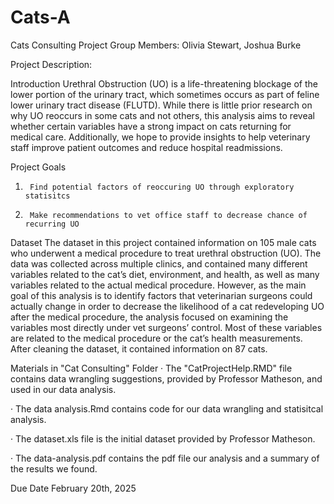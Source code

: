 # Cats-A
Cats Consulting Project
Group Members: Olivia Stewart, Joshua Burke

Project Description:

Introduction
Urethral Obstruction (UO) is a life-threatening blockage of the lower portion of the urinary tract, which sometimes occurs as part of feline lower urinary tract disease (FLUTD). While there is little prior research on why UO reoccurs in some cats and not others, this analysis aims to reveal whether certain variables have a strong impact on cats returning for medical care. Additionally, we hope to provide insights to help veterinary staff improve patient outcomes and reduce hospital readmissions.


Project Goals
1.      Find potential factors of reoccuring UO through exploratory statisitcs

2.      Make recommendations to vet office staff to decrease chance of recurring UO

Dataset
The dataset in this project contained information on 105 male cats who underwent a medical procedure to treat urethral obstruction (UO). The data was collected across multiple clinics, and contained many different variables related to the cat’s diet, environment, and health, as well as many variables related to the actual medical procedure. However, as the main goal of this analysis is to identify factors that veterinarian surgeons could actually change in order to decrease the likelihood of a cat redeveloping UO after the medical procedure, the analysis focused on examining the variables most directly under vet surgeons’ control. Most of these variables are related to the medical procedure or the cat’s health measurements. After cleaning the dataset, it contained information on 87 cats.

Materials in "Cat Consulting" Folder
·         The "CatProjectHelp.RMD" file contains data wrangling suggestions, provided by Professor Matheson, and used in our data analysis. 

·         The data analysis.Rmd contains code for our data wrangling and statisitcal analysis. 

·         The dataset.xls file is the initial dataset provided by Professor Matheson. 

·         The data-analysis.pdf contains the pdf file our analysis and a summary of the results we found.  

Due Date
February 20th, 2025
